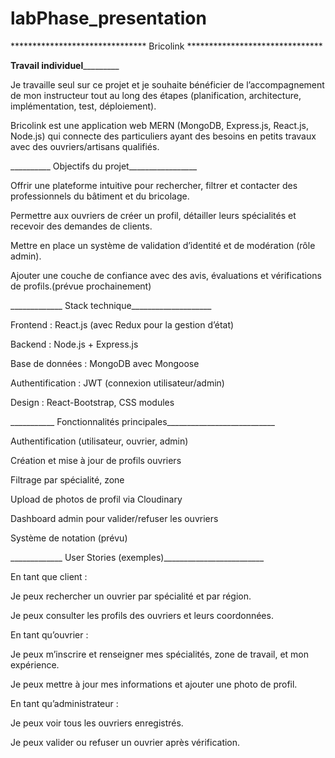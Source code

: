 # labPhase_presentation
*******************************   Bricolink   *******************************

__________Travail individuel___________________

Je travaille seul sur ce projet et je souhaite bénéficier de l’accompagnement de mon instructeur tout au long des étapes (planification, architecture, implémentation, test, déploiement).

Bricolink est une application web MERN (MongoDB, Express.js, React.js, Node.js) qui connecte des particuliers ayant des besoins en petits travaux avec des ouvriers/artisans qualifiés.

__________ Objectifs du projet_________________

Offrir une plateforme intuitive pour rechercher, filtrer et contacter des professionnels du bâtiment et du bricolage.

Permettre aux ouvriers de créer un profil, détailler leurs spécialités et recevoir des demandes de clients.

Mettre en place un système de validation d’identité et de modération (rôle admin).

Ajouter une couche de confiance avec des avis, évaluations et vérifications de profils.(prévue prochainement)

_____________ Stack technique____________________

Frontend : React.js (avec Redux pour la gestion d’état)

Backend : Node.js + Express.js

Base de données : MongoDB avec Mongoose

Authentification : JWT (connexion utilisateur/admin)

Design : React-Bootstrap, CSS modules

___________ Fonctionnalités principales___________________________

Authentification (utilisateur, ouvrier, admin)

Création et mise à jour de profils ouvriers

Filtrage par spécialité, zone

Upload de photos de profil via Cloudinary

Dashboard admin pour valider/refuser les ouvriers

Système de notation (prévu)

_____________ User Stories (exemples)_________________________

En tant que client :

Je peux rechercher un ouvrier par spécialité et par région.

Je peux consulter les profils des ouvriers et leurs coordonnées.

En tant qu’ouvrier :

Je peux m’inscrire et renseigner mes spécialités, zone de travail, et mon expérience.

Je peux mettre à jour mes informations et ajouter une photo de profil.

En tant qu’administrateur :

Je peux voir tous les ouvriers enregistrés.

Je peux valider ou refuser un ouvrier après vérification.
